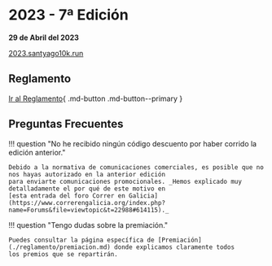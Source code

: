 # 2023 - 7ª Edición

**29 de Abril del 2023**

[2023.santyago10k.run](https://2023.santyago10k.run/)

## Reglamento

[Ir al Reglamento](./reglamento/index.md){ .md-button .md-button--primary }

## Preguntas Frecuentes

!!! question "No he recibido ningún código descuento por haber corrido la edición anterior."

    Debido a la normativa de comunicaciones comerciales, es posible que no nos hayas autorizado en la anterior edición
    para enviarte comunicaciones promocionales. _Hemos explicado muy detalladamente el por qué de este motivo en
    [esta entrada del foro Correr en Galicia](https://www.correrengalicia.org/index.php?name=Forums&file=viewtopic&t=22988#614115)._

!!! question "Tengo dudas sobre la premiación."

    Puedes consultar la página específica de [Premiación](./reglamento/premiacion.md) donde explicamos claramente todos
    los premios que se repartirán.
